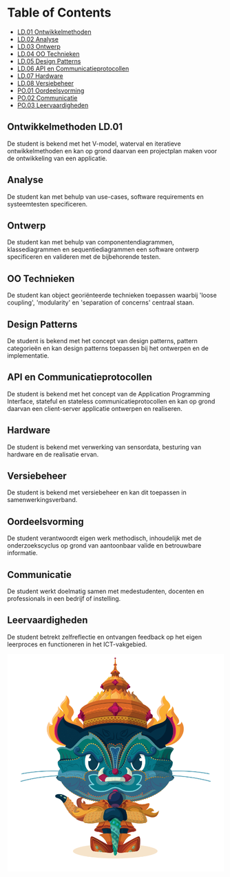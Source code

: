 # Table of Contents

  * [LD.01 Ontwikkelmethoden](#Ontwikkelmethoden-LD-01)
  * [LD.02 Analyse](#Analyse)
  * [LD.03 Ontwerp](#Ontwerp)
  * [LD.04 OO Technieken](#OO-Technieken)
  * [LD.05 Design Patterns](#Design-Patterns)
  * [LD.06 API en Communicatieprotocollen](#API-en-Communicatieprotocollen)
  * [LD.07 Hardware](#Hardware)
  * [LD.08 Versiebeheer](#Versiebeheer)
  * [PO.01 Oordeelsvorming](#Oordeelsvorming)
  * [PO.02 Communicatie](#Communicatie)
  * [PO.03 Leervaardigheden](#Leervaardigheden)


## Ontwikkelmethoden LD.01
De student is bekend met het V-model, waterval en iteratieve ontwikkelmethoden en kan op grond daarvan een projectplan maken voor de ontwikkeling van een applicatie.

## Analyse
De student kan met behulp van use-cases, software requirements en systeemtesten specificeren.

## Ontwerp
De student kan met behulp van componentendiagrammen, klassediagrammen en sequentiediagrammen een software ontwerp specificeren en valideren met de bijbehorende testen.

## OO Technieken
De student kan object georiënteerde technieken toepassen waarbij 'loose coupling', 'modularity' en 'separation of concerns' centraal staan.

## Design Patterns
De student is bekend met het concept van design patterns, pattern categorieën en kan design patterns toepassen bij het ontwerpen en de implementatie.

## API en Communicatieprotocollen
De student is bekend met het concept van de Application Programming Interface, stateful en stateless communicatieprotocollen en kan op grond daarvan een client-server applicatie ontwerpen en realiseren.

## Hardware
De student is bekend met verwerking van sensordata, besturing van hardware en de realisatie ervan.

## Versiebeheer
De student is bekend met versiebeheer en kan dit toepassen in samenwerkingsverband.

## Oordeelsvorming
De student verantwoordt eigen werk methodisch, inhoudelijk met de onderzoekscyclus op grond van aantoonbaar valide en betrouwbare informatie.

## Communicatie
De student werkt doelmatig samen met medestudenten, docenten en professionals in een bedrijf of instelling.

## Leervaardigheden
De student betrekt zelfreflectie en ontvangen feedback op het eigen leerproces en functioneren in het ICT-vakgebied.

![image test](./img/yaktocat.png "Test Img")

